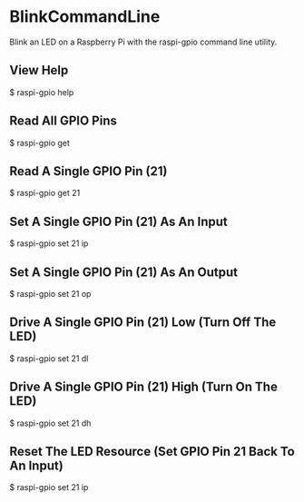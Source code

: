 # BlinkCommandLine
Blink an LED on a Raspberry Pi with the raspi-gpio command line utility.

## View Help
$ raspi-gpio help

## Read All GPIO Pins
$ raspi-gpio get

## Read A Single GPIO Pin (21)
$ raspi-gpio get 21

## Set A Single GPIO Pin (21) As An Input
$ raspi-gpio set 21 ip

## Set A Single GPIO Pin (21) As An Output
$ raspi-gpio set 21 op

## Drive A Single GPIO Pin (21) Low (Turn Off The LED)
$ raspi-gpio set 21 dl

## Drive A Single GPIO Pin (21) High (Turn On The LED)
$ raspi-gpio set 21 dh

## Reset The LED Resource (Set GPIO Pin 21 Back To An Input)
$ raspi-gpio set 21 ip
